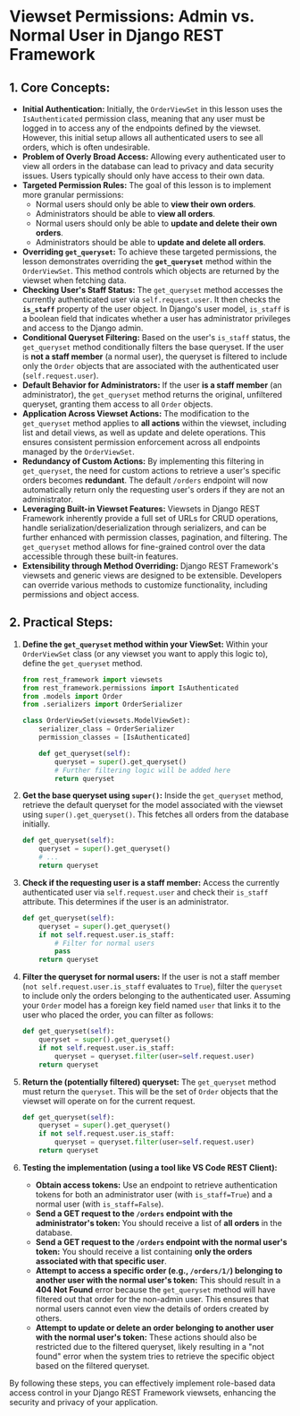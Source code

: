 # Viewset Permissions: Admin vs. Normal User in Django REST Framework

## 1. Core Concepts:

- **Initial Authentication:** Initially, the `OrderViewSet` in this lesson uses the `IsAuthenticated` permission class, meaning that any user must be logged in to access any of the endpoints defined by the viewset. However, this initial setup allows all authenticated users to see all orders, which is often undesirable.
- **Problem of Overly Broad Access:** Allowing every authenticated user to view all orders in the database can lead to privacy and data security issues. Users typically should only have access to their own data.
- **Targeted Permission Rules:** The goal of this lesson is to implement more granular permissions:
  - Normal users should only be able to **view their own orders**.
  - Administrators should be able to **view all orders**.
  - Normal users should only be able to **update and delete their own orders**.
  - Administrators should be able to **update and delete all orders**.
- **Overriding `get_queryset`:** To achieve these targeted permissions, the lesson demonstrates overriding the **`get_queryset`** method within the `OrderViewSet`. This method controls which objects are returned by the viewset when fetching data.
- **Checking User's Staff Status:** The `get_queryset` method accesses the currently authenticated user via `self.request.user`. It then checks the **`is_staff`** property of the user object. In Django's user model, `is_staff` is a boolean field that indicates whether a user has administrator privileges and access to the Django admin.
- **Conditional Queryset Filtering:** Based on the user's `is_staff` status, the `get_queryset` method conditionally filters the base queryset. If the user is **not a staff member** (a normal user), the queryset is filtered to include only the `Order` objects that are associated with the authenticated user (`self.request.user`).
- **Default Behavior for Administrators:** If the user **is a staff member** (an administrator), the `get_queryset` method returns the original, unfiltered queryset, granting them access to all `Order` objects.
- **Application Across Viewset Actions:** The modification to the `get_queryset` method applies to **all actions** within the viewset, including list and detail views, as well as update and delete operations. This ensures consistent permission enforcement across all endpoints managed by the `OrderViewSet`.
- **Redundancy of Custom Actions:** By implementing this filtering in `get_queryset`, the need for custom actions to retrieve a user's specific orders becomes **redundant**. The default `/orders` endpoint will now automatically return only the requesting user's orders if they are not an administrator.
- **Leveraging Built-in Viewset Features:** Viewsets in Django REST Framework inherently provide a full set of URLs for CRUD operations, handle serialization/deserialization through serializers, and can be further enhanced with permission classes, pagination, and filtering. The `get_queryset` method allows for fine-grained control over the data accessible through these built-in features.
- **Extensibility through Method Overriding:** Django REST Framework's viewsets and generic views are designed to be extensible. Developers can override various methods to customize functionality, including permissions and object access.

## 2. Practical Steps:

1.  **Define the `get_queryset` method within your ViewSet:**
    Within your `OrderViewSet` class (or any viewset you want to apply this logic to), define the `get_queryset` method.

    ```python
    from rest_framework import viewsets
    from rest_framework.permissions import IsAuthenticated
    from .models import Order
    from .serializers import OrderSerializer

    class OrderViewSet(viewsets.ModelViewSet):
        serializer_class = OrderSerializer
        permission_classes = [IsAuthenticated]

        def get_queryset(self):
            queryset = super().get_queryset()
            # Further filtering logic will be added here
            return queryset
    ```

2.  **Get the base queryset using `super()`:**
    Inside the `get_queryset` method, retrieve the default queryset for the model associated with the viewset using `super().get_queryset()`. This fetches all orders from the database initially.

    ```python
    def get_queryset(self):
        queryset = super().get_queryset()
        # ...
        return queryset
    ```

3.  **Check if the requesting user is a staff member:**
    Access the currently authenticated user via `self.request.user` and check their `is_staff` attribute. This determines if the user is an administrator.

    ```python
    def get_queryset(self):
        queryset = super().get_queryset()
        if not self.request.user.is_staff:
            # Filter for normal users
            pass
        return queryset
    ```

4.  **Filter the queryset for normal users:**
    If the user is not a staff member (`not self.request.user.is_staff` evaluates to `True`), filter the `queryset` to include only the orders belonging to the authenticated user. Assuming your `Order` model has a foreign key field named `user` that links it to the user who placed the order, you can filter as follows:

    ```python
    def get_queryset(self):
        queryset = super().get_queryset()
        if not self.request.user.is_staff:
            queryset = queryset.filter(user=self.request.user)
        return queryset
    ```

5.  **Return the (potentially filtered) queryset:**
    The `get_queryset` method must return the `queryset`. This will be the set of `Order` objects that the viewset will operate on for the current request.

    ```python
    def get_queryset(self):
        queryset = super().get_queryset()
        if not self.request.user.is_staff:
            queryset = queryset.filter(user=self.request.user)
        return queryset
    ```

6.  **Testing the implementation (using a tool like VS Code REST Client):**
    - **Obtain access tokens:** Use an endpoint to retrieve authentication tokens for both an administrator user (with `is_staff=True`) and a normal user (with `is_staff=False`).
    - **Send a GET request to the `/orders` endpoint with the administrator's token:** You should receive a list of **all orders** in the database.
    - **Send a GET request to the `/orders` endpoint with the normal user's token:** You should receive a list containing **only the orders associated with that specific user**.
    - **Attempt to access a specific order (e.g., `/orders/1/`) belonging to another user with the normal user's token:** This should result in a **404 Not Found** error because the `get_queryset` method will have filtered out that order for the non-admin user. This ensures that normal users cannot even view the details of orders created by others.
    - **Attempt to update or delete an order belonging to another user with the normal user's token:** These actions should also be restricted due to the filtered queryset, likely resulting in a "not found" error when the system tries to retrieve the specific object based on the filtered queryset.

By following these steps, you can effectively implement role-based data access control in your Django REST Framework viewsets, enhancing the security and privacy of your application.
